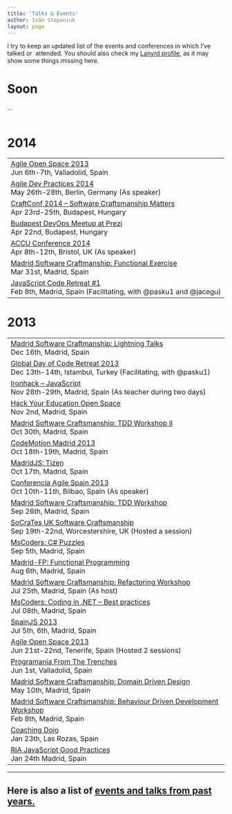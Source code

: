 ```yaml
---
title: 'Talks & Events'
author: Iván Stepaniuk
layout: page
---
```

I try to keep an updated list of the events and conferences in which I&#8217;ve talked or  attended. You should also check my <a href="http://lanyrd.com/istepaniuk" target="_blank">Lanyrd profile</a>, as it may show some things missing here.

# Soon

<table>
   &#8230;<br />
</table>

# 2014

<table>
  <tr>
    <td>
      <a href="http://aos2014.agile-spain.org/" target="_blank">Agile Open Space 2013</a><br /> Jun 6th-7th, Valladolid, Spain
    </td>
  </tr>
  
  <tr>
    <td>
      <a href="http://www.agiledevpractices.com/program" target="_blank">Agile Dev Practices 2014</a><br /> May 26th-28th, Berlin, Germany (As speaker)
    </td>
  </tr>
  
  <tr>
    <td>
      <a href="http://craft-conf.com/2014" target="_blank">CraftConf 2014 &#8211; Software Craftsmanship Matters</a><br /> Apr 23rd-25th, Budapest, Hungary
    </td>
  </tr>
  
  <tr>
    <td>
      <a href="http://craft-conf.com/2014" target="_blank">Budapest DevOps Meetup at Prezi</a><br /> Apr 22nd, Budapest, Hungary
    </td>
  </tr>
  
  <tr>
    <td>
      <a href="http://accu.org/index.php/conferences/accu_conference_2014" target="_blank">ACCU Conference 2014</a><br /> Apr 8th-12th, Bristol, UK (As speaker)
    </td>
  </tr>
  
  <tr>
    <td>
      <a href="http://www.meetup.com/madswcraft/events/172940132/" target="_blank">Madrid Software Craftmanship: Functional Exercise</a><br /> Mar 31st, Madrid, Spain
    </td>
  </tr>
  
  <tr>
    <td>
      <a href="http://jscoderetreat.com/1/" target="_blank">JavaScript Code Retreat #1</a><br /> Feb 8th, Madrid, Spain (Facilitating, with @pasku1 and @jacegu)
    </td>
  </tr>
</table>

# 2013

<table>
  <tr>
    <td>
      <a href="http://www.meetup.com/madswcraft/events/154804172" target="_blank">Madrid Software Craftmanship: Lightning Talks</a><br /> Dec 16th, Madrid, Spain
    </td>
  </tr>
  
  <tr>
    <td>
      <a href="http://coderetreat.org/events/global-day-of-coderetreat-2013-istanbul-turkey" target="_blank">Global Day of Code Retreat 2013</a><br /> Dec 13th-14th, Istambul, Turkey (Facilitating, with @pasku1)
    </td>
  </tr>
  
  <tr>
    <td>
      <a href="http://ironhack.com" target="_blank">Ironhack &#8211; JavaScript</a><br /> Nov 28th-29th, Madrid, Spain (As teacher during two days)
    </td>
  </tr>
  
  <tr>
    <td>
      <a href="http://open-space-hack-your-education.eventbrite.es" target="_blank">Hack Your Education Open Space</a><br /> Nov 2nd, Madrid, Spain
    </td>
  </tr>
  
  <tr>
    <td>
      <a href="http://www.meetup.com/madswcraft/events/145644962/" target="_blank">Madrid Software Craftsmanship: TDD Workshop II</a><br /> Oct 30th, Madrid, Spain
    </td>
  </tr>
  
  <tr>
    <td>
      <a href="http://codemotion.es/" target="_blank">CodeMotion Madrid 2013</a><br /> Oct 18th-19th, Madrid, Spain
    </td>
  </tr>
  
  <tr>
    <td>
      <a href="http://www.meetup.com/madridjs/events/145401482/" target="_blank">MadridJS: Tizen</a><br /> Oct 17th, Madrid, Spain
    </td>
  </tr>
  
  <tr>
    <td>
      <a href="http://conferencia2013.agile-spain.org/en/la-conferencia/" target="_blank">Conferencia Agile Spain 2013</a><br /> Oct 10th-11th, Bilbao, Spain (As speaker)
    </td>
  </tr>
  
  <tr>
    <td>
      <a href="http://www.meetup.com/madswcraft/events/139191342/">Madrid Software Craftsmanship: TDD Workshop</a><br /> Sep 26th, Madrid, Spain
    </td>
  </tr>
  
  <tr>
    <td>
      <a href="http://socratesuk.org/" target="_blank">SoCraTes UK Software Craftsmanship</a><br /> Sep 19th-22nd, Worcestershire, UK (Hosted a session)
    </td>
  </tr>
  
  <tr>
    <td>
      <a href="http://mscoders-madrid.tumblr.com/post/59479005010/c-puzzles">MsCoders: C# Puzzles</a><br /> Sep 5th, Madrid, Spain
    </td>
  </tr>
  
  <tr>
    <td>
      <a href="http://www.meetup.com/FP-Madrid/">Madrid-FP: Functional Programming</a><br /> Aug 6th, Madrid, Spain
    </td>
  </tr>
  
  <tr>
    <td>
      <a href="http://www.meetup.com/madswcraft/events/96660422/">Madrid Software Craftsmanship: Refactoring Workshop</a><br /> Jul 25th, Madrid, Spain (As host)
    </td>
  </tr>
  
  <tr>
    <td>
      <a href="http://mscoders-madrid.tumblr.com/post/54413302272/20130708-mejores-practicas-a-la-hora-de-escribir">MsCoders: Coding in .NET &#8211; Best practices</a><br /> Jul 08th, Madrid, Spain
    </td>
  </tr>
  
  <tr>
    <td>
      <a href="http://spainjs.org/" target="_blank">SpainJS 2013</a><br /> Jul 5th, 6th, Madrid, Spain
    </td>
  </tr>
  
  <tr>
    <td>
      <a href="http://aos2013.agile-spain.org/" target="_blank">Agile Open Space 2013</a><br /> Jun 21st-22nd, Tenerife, Spain (Hosted 2 sessions)
    </td>
  </tr>
  
  <tr>
    <td>
      <a href="http://www.cyliconvalley.es/2013/05/09/programania-from-the-trenches/" target="_blank">Programania From The Trenches</a><br /> Jun 1st, Valladolid, Spain
    </td>
  </tr>
  
  <tr>
    <td>
      <a href="http://www.meetup.com/madswcraft/events/109534572/">Madrid Software Craftsmanship: Domain Driven Design</a><br /> May 10th, Madrid, Spain
    </td>
  </tr>
  
  <tr>
    <td>
      <a href="http://www.meetup.com/madswcraft/events/96659912/">Madrid Software Craftsmanship: Behaviour Driven Development Workshop</a><br /> Feb 8th, Madrid, Spain
    </td>
  </tr>
  
  <tr>
    <td>
      <a href="http://www.meetup.com/madriagil/events/98973572/">Coaching Dojo</a><br /> Jan 23th, Las Rozas, Spain
    </td>
  </tr>
  
  <tr>
    <td>
      <a href="http://www.meetup.com/madridjs/events/97197022/">RIA JavaScript Good Practices</a><br /> Jan 24th Madrid, Spain
    </td>
  </tr>
</table>

* * *

## Here is also a list of [events and talks from past years.][1]

 [1]: /other-years-talks-and-events/ "Other years talks and events"

